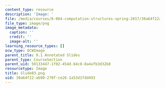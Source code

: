 ```yaml
---
content_type: resource
description: 'Image: '
file: /media/courses/6-004-computation-structures-spring-2017/30a64f22ab90270fce261a53d1fdd493_Slide03.png
file_type: image/png
image_metadata:
  caption: ''
  credit: ''
  image-alt: ''
learning_resource_types: []
ocw_type: OCWImage
parent_title: 9.1 Annotated Slides
parent_type: CourseSection
parent_uid: 50133447-1f02-454d-b4c8-8a4afb3d32b8
resourcetype: Image
title: Slide03.png
uid: 30a64f22-ab90-270f-ce26-1a53d1fdd493
---
```

